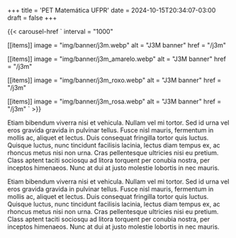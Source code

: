 +++
title = 'PET Matemática UFPR'
date = 2024-10-15T20:34:07-03:00
draft = false
+++

{{< carousel-href `
interval = "1000"

[[items]]
image = "img/banner/j3m.webp"
alt = "J3M banner"
href = "/j3m"

[[items]]
image = "img/banner/j3m_amarelo.webp"
alt = "J3M banner"
href = "/j3m"

[[items]]
image = "img/banner/j3m_roxo.webp"
alt = "J3M banner"
href = "/j3m"

[[items]]
image = "img/banner/j3m_rosa.webp"
alt = "J3M banner"
href = "/j3m"
` >}}

Etiam bibendum viverra nisi et vehicula. Nullam vel mi tortor. Sed id urna vel eros gravida gravida in pulvinar tellus. Fusce nisl mauris, fermentum in mollis ac, aliquet et lectus. Duis consequat fringilla tortor quis luctus. Quisque luctus, nunc tincidunt facilisis lacinia, lectus diam tempus ex, ac rhoncus metus nisi non urna. Cras pellentesque ultricies nisi eu pretium. Class aptent taciti sociosqu ad litora torquent per conubia nostra, per inceptos himenaeos. Nunc at dui at justo molestie lobortis in nec mauris.

Etiam bibendum viverra nisi et vehicula. Nullam vel mi tortor. Sed id urna vel eros gravida gravida in pulvinar tellus. Fusce nisl mauris, fermentum in mollis ac, aliquet et lectus. Duis consequat fringilla tortor quis luctus. Quisque luctus, nunc tincidunt facilisis lacinia, lectus diam tempus ex, ac rhoncus metus nisi non urna. Cras pellentesque ultricies nisi eu pretium. Class aptent taciti sociosqu ad litora torquent per conubia nostra, per inceptos himenaeos. Nunc at dui at justo molestie lobortis in nec mauris.
